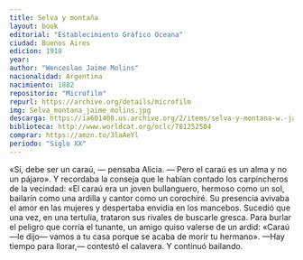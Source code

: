 ```yaml
---
title: Selva y montaña
layout: book
editorial: "Establecimiento Gráfico Oceana"
ciudad: Buenos Aires
edicion: 1918
year: 
author: "Wenceslao Jaime Molins"
nacionalidad: Argentina
nacimiento: 1882
repositorio: "Microfilm"
repurl: https://archive.org/details/microfilm
img: Selva_montana_jaime_molins.jpg
descarga: https://ia601408.us.archive.org/2/items/selva-y-montana-w.-jaime-molins_202011/Selva%20y%20monta%C3%B1a%20-%20W.%20Jaime%20Molins.pdf
biblioteca: http://www.worldcat.org/oclc/781252504
comprar: https://amzn.to/3laAeYl
periodo: "Siglo XX"
---
```

 

«Sí, debe ser un caraú, — pensaba Alicia. — Pero el caraú es un alma y no un pájaro». Y recordaba la conseja que le habían contado los carpincheros de la vecindad: «El caraú era un joven bullanguero, hermoso como un sol, bailarín como una ardilla y cantor como un corochiré. Su presencia avivaba el amor en las mujeres y despertaba envidia en los mancebos. Sucedió que una vez, en una tertulia, trataron sus rivales de buscarle gresca. Para burlar el peligro que corría el tunante, un amigo quiso valerse de un ardid: «Caraú —le dijo— vamos a tu casa porque se acaba de morir tu hermano». —Hay tiempo para llorar,— contestó el calavera. Y continuó bailando.
